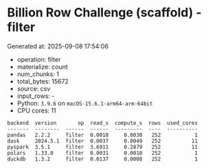 # Billion Row Challenge (scaffold) - filter

Generated at: 2025-09-08 17:54:06

- operation: filter
- materialize: count
- num_chunks: 1
- total_bytes: 15672
- source: csv
- input_rows: -
- Python: `3.9.6` on `macOS-15.6.1-arm64-arm-64bit`
- CPU cores: 11

```text
backend  version       op  read_s  compute_s  rows  used_cores
-------  --------  ------  ------  ---------  ----  ----------
pandas   2.2.2     filter  0.0010     0.0030   252           1
dask     2024.5.1  filter  0.0037     0.0049   252          11
pyspark  3.5.1     filter  3.6911     0.2879   252          11
polars   1.33.0    filter  0.0031     0.0010   252           1
duckdb   1.3.2     filter  0.0137     0.0008   252           1
```
